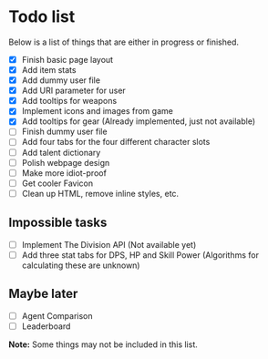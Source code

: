 # Todo list
Below is a list of things that are either in progress or finished.

- [x] Finish basic page layout
- [x] Add item stats
- [x] Add dummy user file
- [x] Add URI parameter for user
- [x] Add tooltips for weapons
- [x] Implement icons and images from game
- [x] Add tooltips for gear (Already implemented, just not available)
- [ ] Finish dummy user file
- [ ] Add four tabs for the four different character slots
- [ ] Add talent dictionary
- [ ] Polish webpage design
- [ ] Make more idiot-proof
- [ ] Get cooler Favicon
- [ ] Clean up HTML, remove inline styles, etc.

## Impossible tasks
- [ ] Implement The Division API (Not available yet)
- [ ] Add three stat tabs for DPS, HP and Skill Power (Algorithms for calculating these are unknown)

## Maybe later
- [ ] Agent Comparison
- [ ] Leaderboard

**Note:** Some things may not be included in this list.
